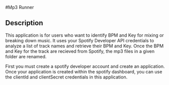 #Mp3 Runner


## Description
This application is for users who want to identify BPM and Key for mixing or breaking down music.
It uses your Spotify Developer API credentials to analyze a list of track names and retrieve their BPM and Key.
Once the BPM and Key for the track are recieved from Spotify, the mp3 files in a given folder are renamed.

First you must create a spotify developer account and create an application. 
Once your application is created within the spotify dashboard, you can use the clientId and clientSecret credentials in this application.
